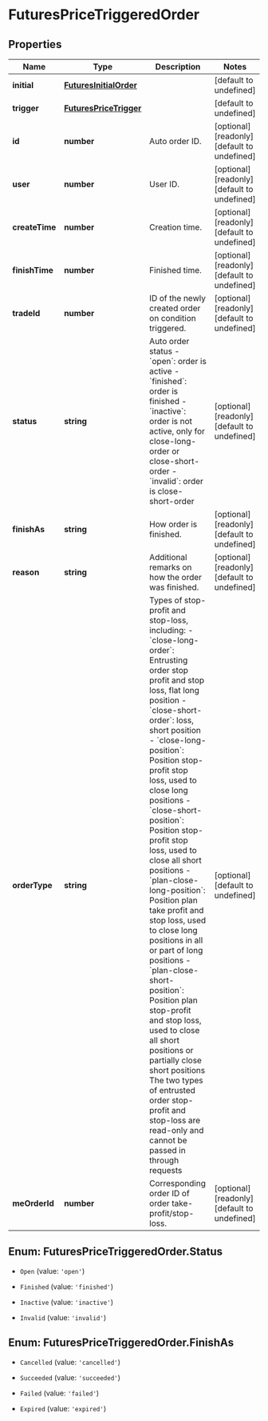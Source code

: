 # FuturesPriceTriggeredOrder

## Properties

Name | Type | Description | Notes
------------ | ------------- | ------------- | -------------
**initial** | [**FuturesInitialOrder**](FuturesInitialOrder.md) |  | [default to undefined]
**trigger** | [**FuturesPriceTrigger**](FuturesPriceTrigger.md) |  | [default to undefined]
**id** | **number** | Auto order ID. | [optional] [readonly] [default to undefined]
**user** | **number** | User ID. | [optional] [readonly] [default to undefined]
**createTime** | **number** | Creation time. | [optional] [readonly] [default to undefined]
**finishTime** | **number** | Finished time. | [optional] [readonly] [default to undefined]
**tradeId** | **number** | ID of the newly created order on condition triggered. | [optional] [readonly] [default to undefined]
**status** | **string** | Auto order status  - &#x60;open&#x60;: order is active - &#x60;finished&#x60;: order is finished - &#x60;inactive&#x60;: order is not active, only for close-long-order or close-short-order - &#x60;invalid&#x60;: order is close-short-order | [optional] [readonly] [default to undefined]
**finishAs** | **string** | How order is finished. | [optional] [readonly] [default to undefined]
**reason** | **string** | Additional remarks on how the order was finished. | [optional] [readonly] [default to undefined]
**orderType** | **string** | Types of stop-profit and stop-loss, including:  - &#x60;close-long-order&#x60;: Entrusting order stop profit and stop loss, flat long position - &#x60;close-short-order&#x60;: loss, short position  - &#x60;close-long-position&#x60;: Position stop-profit stop loss, used to close long positions - &#x60;close-short-position&#x60;: Position stop-profit stop loss, used to close all short positions - &#x60;plan-close-long-position&#x60;: Position plan take profit and stop loss, used to close long positions in all or part of long positions - &#x60;plan-close-short-position&#x60;: Position plan stop-profit and stop loss, used to close all short positions or partially close short positions  The two types of entrusted order stop-profit and stop-loss are read-only and cannot be passed in through requests | [optional] [default to undefined]
**meOrderId** | **number** | Corresponding order ID of order take-profit/stop-loss. | [optional] [readonly] [default to undefined]

## Enum: FuturesPriceTriggeredOrder.Status

* `Open` (value: `'open'`)

* `Finished` (value: `'finished'`)

* `Inactive` (value: `'inactive'`)

* `Invalid` (value: `'invalid'`)


## Enum: FuturesPriceTriggeredOrder.FinishAs

* `Cancelled` (value: `'cancelled'`)

* `Succeeded` (value: `'succeeded'`)

* `Failed` (value: `'failed'`)

* `Expired` (value: `'expired'`)


